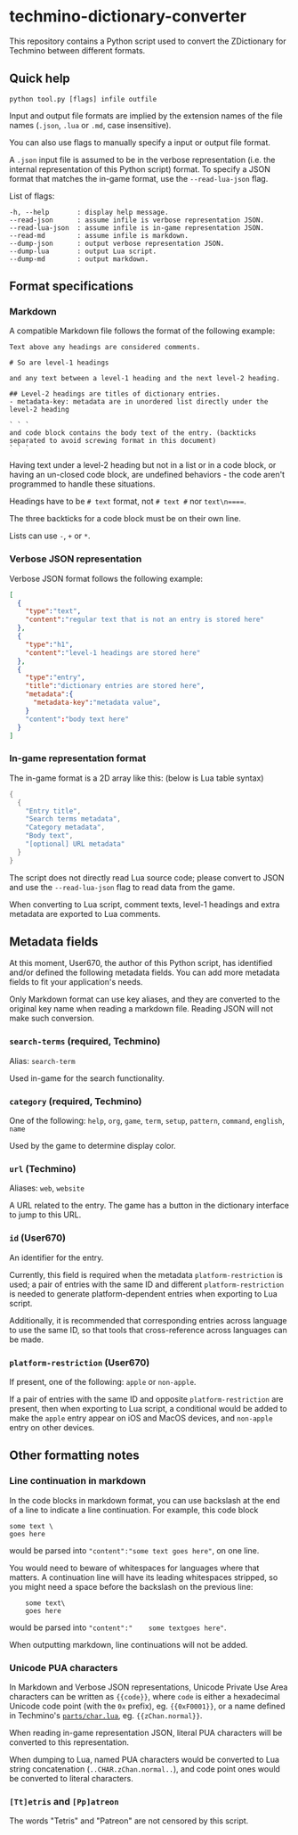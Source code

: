 # techmino-dictionary-converter

This repository contains a Python script used to convert the ZDictionary for Techmino between different formats.

## Quick help

```
python tool.py [flags] infile outfile
```

Input and output file formats are implied by the extension names of the file names (`.json`, `.lua` or `.md`, case insensitive).

You can also use flags to manually specify a input or output file format.

A `.json` input file is assumed to be in the verbose representation (i.e. the internal representation of this Python script) format. To specify a JSON format that matches the in-game format, use the `--read-lua-json` flag.

List of flags:

```
-h, --help       : display help message.
--read-json      : assume infile is verbose representation JSON.
--read-lua-json  : assume infile is in-game representation JSON.
--read-md        : assume infile is markdown.
--dump-json      : output verbose representation JSON.
--dump-lua       : output Lua script.
--dump-md        : output markdown.
```

## Format specifications

### Markdown

A compatible Markdown file follows the format of the following example:

```
Text above any headings are considered comments.

# So are level-1 headings

and any text between a level-1 heading and the next level-2 heading.

## Level-2 headings are titles of dictionary entries.
- metadata-key: metadata are in unordered list directly under the level-2 heading

` ` `
and code block contains the body text of the entry. (backticks separated to avoid screwing format in this document)
` ` `
```

Having text under a level-2 heading but not in a list or in a code block, or having an un-closed code block, are undefined behaviors - the code aren't programmed to handle these situations.

Headings have to be `# text` format, not `# text #` nor `text\n====`.

The three backticks for a code block must be on their own line.

Lists can use `-`, `+` or `*`.

### Verbose JSON representation

Verbose JSON format follows the following example:

```json
[
  {
    "type":"text",
    "content":"regular text that is not an entry is stored here"
  },
  {
    "type":"h1",
    "content":"level-1 headings are stored here"
  },
  {
    "type":"entry",
    "title":"dictionary entries are stored here",
    "metadata":{
      "metadata-key":"metadata value",
    }
    "content":"body text here"
  }
]
```

### In-game representation format

The in-game format is a 2D array like this: (below is Lua table syntax)

```lua
{
  {
    "Entry title",
    "Search terms metadata",
    "Category metadata",
    "Body text",
    "[optional] URL metadata"
  }
}
```

The script does not directly read Lua source code; please convert to JSON and use the `--read-lua-json` flag to read data from the game.

When converting to Lua script, comment texts, level-1 headings and extra metadata are exported to Lua comments.

## Metadata fields

At this moment, User670, the author of this Python script, has identified and/or defined the following metadata fields. You can add more metadata fields to fit your application's needs.

Only Markdown format can use key aliases, and they are converted to the original key name when reading a markdown file. Reading JSON will not make such conversion.

### `search-terms` (required, Techmino)

Alias: `search-term`

Used in-game for the search functionality.

### `category` (required, Techmino)

One of the following: `help`, `org`, `game`, `term`, `setup`, `pattern`, `command`, `english`, `name`

Used by the game to determine display color.

### `url` (Techmino)

Aliases: `web`, `website`

A URL related to the entry. The game has a button in the dictionary interface to jump to this URL.

### `id` (User670)

An identifier for the entry.

Currently, this field is required when the metadata `platform-restriction` is used; a pair of entries with the same ID and different `platform-restriction` is needed to generate platform-dependent entries when exporting to Lua script.

Additionally, it is recommended that corresponding entries across language to use the same ID, so that tools that cross-reference across languages can be made.

### `platform-restriction` (User670)

If present, one of the following: `apple` or `non-apple`.

If a pair of entries with the same ID and opposite `platform-restriction` are present, then when exporting to Lua script, a conditional would be added to make the `apple` entry appear on iOS and MacOS devices, and `non-apple` entry on other devices.

## Other formatting notes

### Line continuation in markdown

In the code blocks in markdown format, you can use backslash at the end of a line to indicate a line continuation. For example, this code block

```
some text \
goes here
```

would be parsed into `"content":"some text goes here"`, on one line.

You would need to beware of whitespaces for languages where that matters. A continuation line will have its leading whitespaces stripped, so you might need a space before the backslash on the previous line:

```
    some text\
    goes here
```

would be parsed into `"content":"    some textgoes here"`.

When outputting markdown, line continuations will not be added.

### Unicode PUA characters

In Markdown and Verbose JSON representations, Unicode Private Use Area characters can be written as `{{code}}`, where `code` is either a hexadecimal Unicode code point (with the `0x` prefix), eg. `{{0xF0001}}`, or a name defined in Techmino's [`parts/char.lua`](https://github.com/26F-Studio/Techmino/blob/main/parts/char.lua), eg. `{{zChan.normal}}`.

When reading in-game representation JSON, literal PUA characters will be converted to this representation.

When dumping to Lua, named PUA characters would be converted to Lua string concatenation (`..CHAR.zChan.normal..`), and code point ones would be converted to literal characters.

### `[Tt]etris` and `[Pp]atreon`

The words "Tetris" and "Patreon" are not censored by this script.
